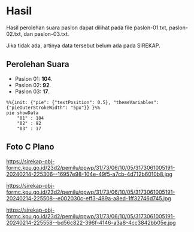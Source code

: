# Hasil

Hasil perolehan suara paslon dapat dilihat pada file paslon-01.txt, paslon-02.txt, dan paslon-03.txt.

Jika tidak ada, artinya data tersebut belum ada pada SIREKAP.

## Perolehan Suara

 * Paslon 01: **104**.
 * Paslon 02: **92**.
 * Paslon 03: **17**.

```mermaid
%%{init: {"pie": {"textPosition": 0.5}, "themeVariables": {"pieOuterStrokeWidth": "5px"}} }%%
pie showData
    "01" : 104
    "02" : 92
    "03" : 17
```
## Foto C Plano

https://sirekap-obj-formc.kpu.go.id/23d2/pemilu/ppwp/31/73/06/10/05/3173061005191-20240214-225306--16957e98-104e-49f5-a7cb-4d712b6010b8.jpg

https://sirekap-obj-formc.kpu.go.id/23d2/pemilu/ppwp/31/73/06/10/05/3173061005191-20240214-225508--e002030c-eff3-489a-a8ed-1ff32746d745.jpg

https://sirekap-obj-formc.kpu.go.id/23d2/pemilu/ppwp/31/73/06/10/05/3173061005191-20240214-225558--bd56c822-396f-4146-a3a8-4cc3842bb05e.jpg

